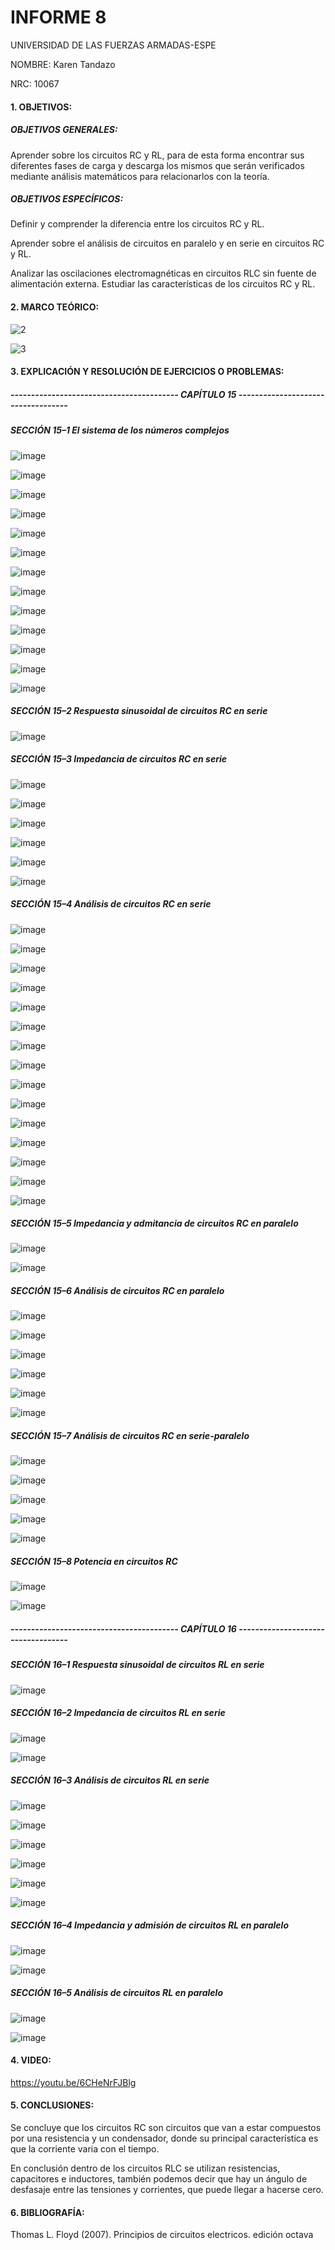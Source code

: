 # INFORME 8

UNIVERSIDAD DE LAS FUERZAS ARMADAS-ESPE

NOMBRE: Karen Tandazo

NRC: 10067

#### 1. OBJETIVOS:

##### OBJETIVOS GENERALES:

Aprender sobre los circuitos RC y RL, para de esta forma encontrar sus diferentes fases de carga y descarga 
los mismos que serán verificados mediante análisis matemáticos para relacionarlos con la teoría. 

##### OBJETIVOS ESPECÍFICOS:

Definir y comprender la diferencia entre los circuitos RC y RL. 

Aprender sobre el análisis de circuitos en paralelo y en serie en circuitos RC y RL. 

Analizar las oscilaciones electromagnéticas en circuitos RLC sin fuente de alimentación 
externa. Estudiar las características de los circuitos RC y RL.

#### 2. MARCO TEÓRICO:

![2](https://user-images.githubusercontent.com/117767335/219829338-0be5a575-0f83-4d42-88df-63568649ab7c.png)

![3](https://user-images.githubusercontent.com/117767335/219829340-6566ebec-a714-4765-9a2e-3f594ddd2767.png)

#### 3. EXPLICACIÓN Y RESOLUCIÓN DE EJERCICIOS O PROBLEMAS:

##### ----------------------------------------- CAPÍTULO 15 -----------------------------------

##### SECCIÓN 15–1 El sistema de los números complejos 

![image](https://user-images.githubusercontent.com/117767335/219820383-77c22811-171a-4b0c-a899-a5afdf06f309.png)

![image](https://user-images.githubusercontent.com/117767335/219820431-13323ea2-4f04-40cf-a054-1069fe9aa800.png)

![image](https://user-images.githubusercontent.com/117767335/219820461-50fe198a-ad31-4d46-b0c6-038bbad0305c.png)

![image](https://user-images.githubusercontent.com/117767335/219820512-b43159e4-911c-45cd-8614-03dc341003c6.png)

![image](https://user-images.githubusercontent.com/117767335/219820591-e84bd2e7-ef26-423f-9d40-1b93ca5fb0a1.png)

![image](https://user-images.githubusercontent.com/117767335/219820618-bafe09a1-1e1c-4eb7-bd37-3b68e3794a2b.png)

![image](https://user-images.githubusercontent.com/117767335/219820852-767148da-57c9-41c1-a58e-ed5ea4d06e12.png)

![image](https://user-images.githubusercontent.com/117767335/219820892-a4b87a2c-e857-49f3-9fe4-92a301f5790a.png)

![image](https://user-images.githubusercontent.com/117767335/219820929-204a467b-b81e-46b4-9f49-126e9b0c3344.png)

![image](https://user-images.githubusercontent.com/117767335/219820963-d7d0a6fb-5c84-42ba-bb16-fbaacbfcfc8a.png)

![image](https://user-images.githubusercontent.com/117767335/219821006-2027a4a0-ffda-4114-bf0c-213ccfd3ab48.png)

![image](https://user-images.githubusercontent.com/117767335/219821031-280adc90-3539-4826-9493-48786673c36c.png)

![image](https://user-images.githubusercontent.com/117767335/219821056-cb3da340-3b50-4ba5-8428-10c20d308b40.png)

##### SECCIÓN 15–2 Respuesta sinusoidal de circuitos RC en serie 

![image](https://user-images.githubusercontent.com/117767335/219821087-8e24a951-095f-4613-af65-0fd41d2d5834.png)

##### SECCIÓN 15–3 Impedancia de circuitos RC en serie 

![image](https://user-images.githubusercontent.com/117767335/219821126-3eb52bc4-aff5-4320-9b28-be2525fbf77d.png)

![image](https://user-images.githubusercontent.com/117767335/219821141-31df535e-3ec0-4fcc-ba4e-f8dedd638560.png)

![image](https://user-images.githubusercontent.com/117767335/219821163-5c12026c-d9fc-4184-a16a-71cbd5d55840.png)

![image](https://user-images.githubusercontent.com/117767335/219821184-27c8c481-771d-483f-912e-c3ff9c5dca89.png)

![image](https://user-images.githubusercontent.com/117767335/219821213-12c75fb2-c096-4264-af03-77a39f4d9845.png)

![image](https://user-images.githubusercontent.com/117767335/219821234-7adfa99d-1b47-4862-b66e-6d482e83f6ac.png)

##### SECCIÓN 15–4 Análisis de circuitos RC en serie 

![image](https://user-images.githubusercontent.com/117767335/219821272-1e165154-fc20-4369-ab01-86feac47f321.png)

![image](https://user-images.githubusercontent.com/117767335/219821288-a68db2b2-7fca-4162-a8f3-1df628c02174.png)

![image](https://user-images.githubusercontent.com/117767335/219821312-8d084a6a-87a5-4758-b21a-7c5b897321ad.png)

![image](https://user-images.githubusercontent.com/117767335/219821343-f1b81e82-d448-4324-bb33-6fc807ad21e9.png)

![image](https://user-images.githubusercontent.com/117767335/219821360-01328c28-4211-4e69-9d4e-2f550682dfd0.png)

![image](https://user-images.githubusercontent.com/117767335/219821374-57afe465-9afb-461c-ab49-692f474cd3c4.png)

![image](https://user-images.githubusercontent.com/117767335/219821397-cf9d6e42-f8dc-44d5-98e5-13c93d44fb2a.png)

![image](https://user-images.githubusercontent.com/117767335/219821415-6f00467d-ef9d-4bad-83c0-c935c8a9429a.png)

![image](https://user-images.githubusercontent.com/117767335/219821438-b63857d2-b0eb-4250-a732-f1e626f0db96.png)

![image](https://user-images.githubusercontent.com/117767335/219821452-73b01e0f-8202-4eeb-886e-0e574ff64153.png)

![image](https://user-images.githubusercontent.com/117767335/219821472-dce8e552-fbbd-4ddc-97ce-8a3dc2b3fd4e.png)

![image](https://user-images.githubusercontent.com/117767335/219821494-f8ae6767-c01d-4da9-bcee-c12d58400d07.png)

![image](https://user-images.githubusercontent.com/117767335/219821778-9853bcf9-ee8f-4c27-ad43-3462674ad663.png)

![image](https://user-images.githubusercontent.com/117767335/219821808-98437809-5c95-4e72-83eb-f08e8eb4b12c.png)

![image](https://user-images.githubusercontent.com/117767335/219821832-2f496708-bf28-4d62-bb85-9a0799fc43ca.png)

##### SECCIÓN 15–5 Impedancia y admitancia de circuitos RC en paralelo 

![image](https://user-images.githubusercontent.com/117767335/219821961-30889689-6f39-410b-9dd6-f6022ce15eb8.png)

![image](https://user-images.githubusercontent.com/117767335/219821976-0c2dbc62-a4e0-447e-8478-6618f685a366.png)

##### SECCIÓN 15–6 Análisis de circuitos RC en paralelo 

![image](https://user-images.githubusercontent.com/117767335/219822000-bbb4a12d-d3d4-4d04-9515-dc80a84f9e4d.png)

![image](https://user-images.githubusercontent.com/117767335/219822036-76e4ee0b-30f5-4abe-aeb4-b4b2be901ba2.png)

![image](https://user-images.githubusercontent.com/117767335/219822049-38962c02-5bb7-46b1-a4e8-f67a0d2758b8.png)

![image](https://user-images.githubusercontent.com/117767335/219822061-2a94449f-b7e0-40aa-a259-b884377ea018.png)

![image](https://user-images.githubusercontent.com/117767335/219822073-50862ca8-871d-441e-b366-0380321fc533.png)

![image](https://user-images.githubusercontent.com/117767335/219822092-163231d5-337d-476f-8159-bc619adee68c.png)

##### SECCIÓN 15–7 Análisis de circuitos RC en serie-paralelo 

![image](https://user-images.githubusercontent.com/117767335/219822656-991912fb-4715-4358-83f4-f51f6ecf6d22.png)

![image](https://user-images.githubusercontent.com/117767335/219822694-aad42064-2164-48c2-8116-0b7003db87a6.png)

![image](https://user-images.githubusercontent.com/117767335/219822720-dc490120-6f3c-446a-b7f8-83bef6a52db0.png)

![image](https://user-images.githubusercontent.com/117767335/219822732-be966c6e-e819-4577-952b-1b65265a1e3b.png)

![image](https://user-images.githubusercontent.com/117767335/219822741-e94f1920-df6a-4004-80a5-5071d9c5c5ae.png)

##### SECCIÓN 15–8 Potencia en circuitos RC 

![image](https://user-images.githubusercontent.com/117767335/219822767-18dadd87-d469-4ad7-a88a-7e3d00c02540.png)

![image](https://user-images.githubusercontent.com/117767335/219822787-3f6eff95-9e1e-4ef2-971a-20b0661237aa.png)

##### ----------------------------------------- CAPÍTULO 16 -----------------------------------

##### SECCIÓN 16–1 Respuesta sinusoidal de circuitos RL en serie

![image](https://user-images.githubusercontent.com/117767335/219825444-c58c5409-8aac-44b8-929b-9894fd4a26b8.png)

##### SECCIÓN 16–2 Impedancia de circuitos RL en serie

![image](https://user-images.githubusercontent.com/117767335/219825545-c862f673-5f28-44b6-bbe6-02df5a880bd9.png)

![image](https://user-images.githubusercontent.com/117767335/219825564-6bdbf617-325e-4f93-9c6a-d57606256ee5.png)

##### SECCIÓN 16–3 Análisis de circuitos RL en serie

![image](https://user-images.githubusercontent.com/117767335/219825791-5dd4aaa7-2ea9-406a-9b54-92bc07bd20eb.png)

![image](https://user-images.githubusercontent.com/117767335/219825874-36b01b9f-821b-4d5f-a924-3333914e2fdd.png)

![image](https://user-images.githubusercontent.com/117767335/219825890-fea79e5f-9daf-4b2d-9d9f-77772d3b1cb7.png)

![image](https://user-images.githubusercontent.com/117767335/219825932-52af2af3-1630-4cf9-a2c4-13d6e817d779.png)

![image](https://user-images.githubusercontent.com/117767335/219826000-c5298d08-bddf-430b-b1d1-c53e56ec0217.png)

![image](https://user-images.githubusercontent.com/117767335/219826040-fa66bd42-e930-4d7b-9c7b-b774ab59853e.png)

##### SECCIÓN 16–4 Impedancia y admisión de circuitos RL en paralelo

![image](https://user-images.githubusercontent.com/117767335/219826076-149a0c49-84d8-4d6c-8a44-fe8ec8ac14c3.png)

![image](https://user-images.githubusercontent.com/117767335/219826087-370bc926-e72d-4463-94a5-9c7a1c5b2c8b.png)

##### SECCIÓN 16–5 Análisis de circuitos RL en paralelo

![image](https://user-images.githubusercontent.com/117767335/219826120-e36cf013-6bca-4586-a40e-e61cb020dd09.png)

![image](https://user-images.githubusercontent.com/117767335/219826152-1584e939-0e06-41e2-bef2-5d6e4e130b68.png)

#### 4. VIDEO:

https://youtu.be/6CHeNrFJBlg

#### 5. CONCLUSIONES:

Se concluye que los circuitos RC son circuitos que van a estar compuestos por una resistencia y un
condensador, donde su principal característica es que la corriente varia con el tiempo.

En conclusión dentro de los circuitos RLC se utilizan resistencias, capacitores e inductores, 
también podemos decir que hay un ángulo  de desfasaje entre las tensiones y corrientes, que puede 
llegar a hacerse cero.

#### 6. BIBLIOGRAFÍA:

Thomas L. Floyd (2007). Principios de circuitos electricos. edición octava
